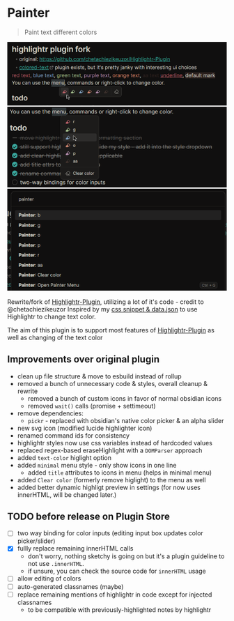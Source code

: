 # Painter
> Paint text different colors  
  
![minimal-menu](./screens/minimal-menu.png)  
![normal-menu](./screens/menu-normal.png)  
![commands](./screens/commands.png)

Rewrite/fork of [Highlightr-Plugin](https://github.com/chetachiezikeuzor/Highlightr-Plugin), utilizing a lot of it's code - credit to @chetachiezikeuzor
Inspired by my [css snippet & data.json](https://github.com/chetachiezikeuzor/Highlightr-Plugin/issues/61) to use Highlightr to change text color.

The aim of this plugin is to support most features of [Highlightr-Plugin](https://github.com/chetachiezikeuzor/Highlightr-Plugin) as well as changing of the text color

## Improvements over original plugin
- clean up file structure & move to esbuild instead of rollup
- removed a bunch of unnecessary code & styles, overall cleanup & rewrite
  - removed a bunch of custom icons in favor of normal obsidian icons	
  - removed `wait()` calls (promise + settimeout)	
- remove dependencies:
  - `pickr` - replaced with obsidian's native color picker & an alpha slider
- new svg icon (modified lucide highlighter icon)
- renamed command ids for consistency
- highlightr styles now use css variables instead of hardcoded values
- replaced regex-based eraseHighlight with a `DOMParser` approach
- added `text-color` higlight option
- added `minimal` menu style - only show icons in one line
  - added `title` attributes to icons in menu (helps in minimal menu)		
- added `Clear color` (formerly remove higlight) to the menu as well
- added better dynamic highligt preview in settings (for now uses innerHTML, will be changed later.)

## TODO before release on Plugin Store
- [ ] two way binding for color inputs (editing input box updates color picker/slider)
- [x] fullly replace remaining innerHTML calls
  - don't worry, nothing sketchy is going on but it's a plugin guideline to not use `.innerHTML`. 
  - if unsure, you can check the source code for `innerHTML` usage
- [ ] allow editing of colors
- [ ] auto-generated classnames (maybe)
- [ ] replace remaining mentions of highlightr in code except for injected classnames
  - to be compatible with previously-highlighted notes by highlightr